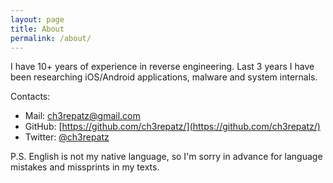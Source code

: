 ```yaml
---
layout: page
title: About
permalink: /about/
---
```


I have 10+ years of experience in reverse engineering. Last 3 years I have been researching iOS/Android applications, malware and system internals.

Contacts:

* Mail: [ch3repatz@gmail.com](mailto:ch3repatz@gmail.com)
* GitHub: [https://github.com/ch3repatz/](https://github.com/ch3repatz/)
* Twitter: [@ch3repatz](https://twitter.com/ch3repatz)

P.S. English is not my native language, so I'm sorry in advance for language mistakes and missprints in my texts.
